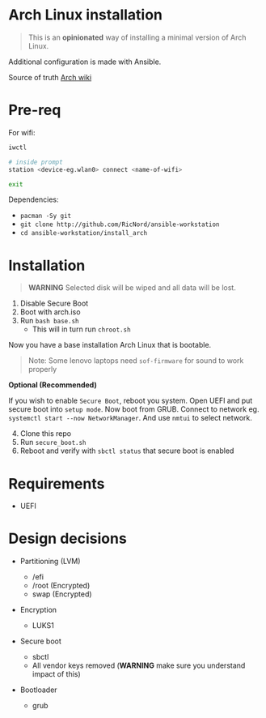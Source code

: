 # Arch Linux installation

> This is an **opinionated** way of installing a minimal version of Arch Linux.

Additional configuration is made with Ansible.

Source of truth [Arch wiki](https://wiki.archlinux.org/)

# Pre-req

For wifi:

```bash
iwctl

# inside prompt
station <device-eg.wlan0> connect <name-of-wifi>

exit
```

Dependencies:

- `pacman -Sy git`
- `git clone http://github.com/RicNord/ansible-workstation`
- `cd ansible-workstation/install_arch`

# Installation

> **WARNING** Selected disk will be wiped and all data will be lost.

1. Disable Secure Boot
2. Boot with arch.iso
3. Run `bash base.sh`
    - This will in turn run `chroot.sh`

Now you have a base installation Arch Linux that is bootable.

> Note: Some lenovo laptops need `sof-firmware` for sound to work properly

**Optional (Recommended)**

If you wish to enable `Secure Boot`, reboot you system. Open UEFI and put
secure boot into `setup mode`. Now boot from GRUB. Connect to network eg.
`systemctl start --now NetworkManager`. And use `nmtui` to select network.

4. Clone this repo
5. Run `secure_boot.sh`
6. Reboot and verify with `sbctl status` that secure boot is enabled

# Requirements

- UEFI

# Design decisions

- Partitioning (LVM)
  - /efi
  - /root (Encrypted)
  - swap (Encrypted)

- Encryption
  - LUKS1

- Secure boot
  - sbctl
  - All vendor keys removed (**WARNING** make sure you understand impact of
    this)

- Bootloader
  - grub

